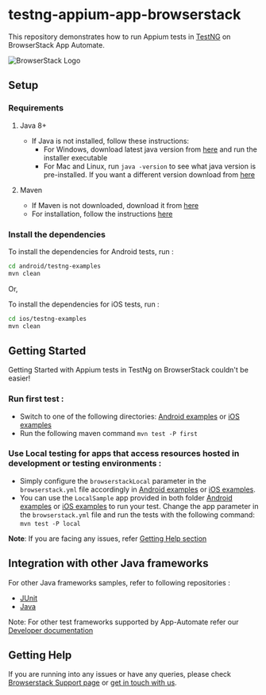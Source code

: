 # testng-appium-app-browserstack

This repository demonstrates how to run Appium tests in [TestNG](http://testng.org) on BrowserStack App Automate.

![BrowserStack Logo](https://d98b8t1nnulk5.cloudfront.net/production/images/layout/logo-header.png?1469004780)

## Setup

### Requirements

1. Java 8+

    - If Java is not installed, follow these instructions:
        - For Windows, download latest java version from [here](https://java.com/en/download/) and run the installer executable
        - For Mac and Linux, run `java -version` to see what java version is pre-installed. If you want a different version download from [here](https://java.com/en/download/)

2. Maven
   - If Maven is not downloaded, download it from [here](https://maven.apache.org/download.cgi)
   - For installation, follow the instructions [here](https://maven.apache.org/install.html)

### Install the dependencies

To install the dependencies for Android tests, run :
```sh
cd android/testng-examples
mvn clean
```

Or,

To install the dependencies for iOS tests, run :

```sh
cd ios/testng-examples
mvn clean
```

## Getting Started

Getting Started with Appium tests in TestNg on BrowserStack couldn't be easier!

### **Run first test :**

- Switch to one of the following directories: [Android examples](android/testng-examples) or [iOS examples](ios/testng-examples)
- Run the following maven command `mvn test -P first`

### **Use Local testing for apps that access resources hosted in development or testing environments :**

- Simply configure the `browserstackLocal` parameter in the `browserstack.yml` file accordingly in [Android examples](android/testng-examples/) or [iOS examples](ios/testng-examples/).
- You can use the `LocalSample` app provided in both folder [Android examples](android/testng-examples/) or [iOS examples](ios/testng-examples/) to run your test. Change the app parameter in the `browserstack.yml` file and run the tests with the following command: `mvn test -P local`


**Note**: If you are facing any issues, refer [Getting Help section](#Getting-Help)

## Integration with other Java frameworks

For other Java frameworks samples, refer to following repositories :

- [JUnit](https://github.com/browserstack/junit-appium-app-browserstack)
- [Java](https://github.com/browserstack/java-appium-app-browserstack)

Note: For other test frameworks supported by App-Automate refer our [Developer documentation](https://www.browserstack.com/docs/)

## Getting Help

If you are running into any issues or have any queries, please check [Browserstack Support page](https://www.browserstack.com/support/app-automate) or [get in touch with us](https://www.browserstack.com/contact?ref=help).
